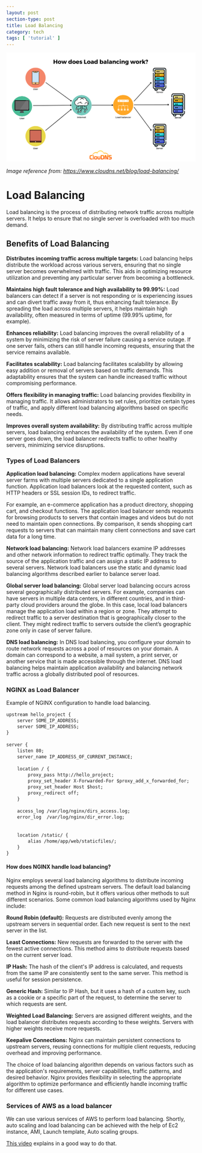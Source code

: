 ```yaml
---
layout: post
section-type: post
title: Load Balancing
category: tech
tags: [ 'tutorial' ]
---
```


![Alt text](/img/load_balancing_1.png)

*Image reference from: https://www.cloudns.net/blog/load-balancing/*

# Load Balancing

Load balancing is the process of distributing network traffic across multiple servers.
It helps to ensure that no single server is overloaded with too much demand.

## Benefits of Load Balancing

**Distributes incoming traffic across multiple targets:**
Load balancing helps distribute the workload across various servers, ensuring that no single server becomes
overwhelmed with traffic. This aids in optimizing resource utilization and preventing any particular server from
becoming a bottleneck.

**Maintains high fault tolerance and high availability to 99.99%:** Load balancers can detect if a server is not
responding
or is experiencing issues and can divert traffic away from it, thus enhancing fault tolerance. By spreading the load
across multiple servers, it helps maintain high availability, often measured in terms of uptime (99.99% uptime, for
example).

**Enhances reliability:** Load balancing improves the overall reliability of a system by minimizing the risk of server
failure causing a service outage. If one server fails, others can still handle incoming requests, ensuring that the
service remains available.

**Facilitates scalability:** Load balancing facilitates scalability by allowing easy addition or removal of servers
based on
traffic demands. This adaptability ensures that the system can handle increased traffic without compromising
performance.

**Offers flexibility in managing traffic:** Load balancing provides flexibility in managing traffic. It allows
administrators to set rules, prioritize certain types of traffic, and apply different load balancing algorithms based on
specific needs.

**Improves overall system availability:** By distributing traffic across multiple servers, load balancing enhances the
availability of the system. Even if one server goes down, the load balancer redirects traffic to other healthy servers,
minimizing service disruptions.

### Types of Load Balancers

**Application load balancing:**
Complex modern applications have several server farms with multiple servers dedicated to a single application function.
Application load balancers look at the requested content, such as HTTP headers or SSL session IDs, to redirect traffic.

For example, an e-commerce application has a product directory, shopping cart, and checkout functions. The application
load balancer sends requests for browsing products to servers that contain images and videos but do not need to maintain
open connections. By comparison, it sends shopping cart requests to servers that can maintain many client connections
and save cart data for a long time.

**Network load balancing:**
Network load balancers examine IP addresses and other network information to redirect traffic optimally. They track the
source of the application traffic and can assign a static IP address to several servers. Network load balancers use the
static and dynamic load balancing algorithms described earlier to balance server load.

**Global server load balancing:**
Global server load balancing occurs across several geographically distributed servers. For example, companies can have
servers in multiple data centers, in different countries, and in third-party cloud providers around the globe. In this
case, local load balancers manage the application load within a region or zone. They attempt to redirect traffic to a
server destination that is geographically closer to the client. They might redirect traffic to servers outside the
client’s geographic zone only in case of server failure.

**DNS load balancing:**
In DNS load balancing, you configure your domain to route network requests across a pool of resources on your domain. A
domain can correspond to a website, a mail system, a print server, or another service that is made accessible through
the internet. DNS load balancing helps maintain application availability and balancing network traffic across a globally
distributed pool of resources.

### NGINX as Load Balancer

Example of NGINX configuration to handle load balancing.

```
upstream hello_project {
    server SOME_IP_ADDRESS;
    server SOME_IP_ADDRESS;
}

server {
    listen 80;
    server_name IP_ADDRESS_OF_CURRENT_INSTANCE;

    location / {
        proxy_pass http://hello_project;
        proxy_set_header X-Forwarded-For $proxy_add_x_forwarded_for;
        proxy_set_header Host $host;
        proxy_redirect off;
    }

    access_log /var/log/nginx/dirs_access.log;
    error_log  /var/log/nginx/dir_error.log;


    location /static/ {
        alias /home/app/web/staticfiles/;
    }
}
```

#### How does NGINX handle load balancing?

Nginx employs several load balancing algorithms to distribute incoming requests among the defined upstream servers. The
default load balancing method in Nginx is round-robin, but it offers various other methods to suit different scenarios.
Some common load balancing algorithms used by Nginx include:

**Round Robin (default):** Requests are distributed evenly among the upstream servers in sequential order. Each new request
is sent to the next server in the list.

**Least Connections:** New requests are forwarded to the server with the fewest active connections. This method aims to
distribute requests based on the current server load.

**IP Hash:** The hash of the client's IP address is calculated, and requests from the same IP are consistently sent to the
same server. This method is useful for session persistence.

**Generic Hash:** Similar to IP Hash, but it uses a hash of a custom key, such as a cookie or a specific part of the
request, to determine the server to which requests are sent.

**Weighted Load Balancing:** Servers are assigned different weights, and the load balancer distributes requests according to
these weights. Servers with higher weights receive more requests.

**Keepalive Connections:** Nginx can maintain persistent connections to upstream servers, reusing connections for multiple
client requests, reducing overhead and improving performance.

The choice of load balancing algorithm depends on various factors such as the application's requirements, server
capabilities, traffic patterns, and desired behavior. Nginx provides flexibility in selecting the appropriate algorithm
to optimize performance and efficiently handle incoming traffic for different use cases.

### Services of AWS as a load balancer
We can use various services of AWS to perform load balancing.
Shortly, auto scaling and load balancing can be achieved with the help of Ec2 instance, AMI, Launch template,
Auto scaling groups.

[This video](https://www.youtube.com/watch?v=cf9jQc4xzpo&ab_channel=Academind) explains in a good way to do that.

